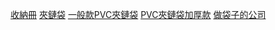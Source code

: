 [收納冊](https://shopee.tw/%F0%9F%92%A5%E7%8F%BE%E8%B2%A8%E7%A7%92%E7%99%BC%F0%9F%92%A5%E9%A6%96%E9%A3%BE%E6%94%B6%E7%B4%8D%E5%86%8Apvc%E6%94%B6%E7%B4%8D%E8%A2%8B%E9%98%B2%E6%B0%A7%E5%8C%96%E9%A6%96%E9%A3%BE%E7%9B%92%E6%89%8B%E9%90%B2%E9%A0%85%E9%8F%88%E8%80%B3%E9%A3%BE%E6%94%B6%E7%B4%8D%E6%97%85%E8%A1%8C%E4%BE%BF%E6%94%9C%E7%8F%A0%E5%AF%B6%E6%94%B6%E7%B4%8D%E8%80%B3%E7%92%B0%E6%94%B6%E7%B4%8D%E8%A2%8B%E8%80%B3%E7%92%B0%E6%94%B6%E7%B4%8D%E8%80%B3%E9%A3%BE%E9%80%8F%E6%98%8E%E5%AF%86%E5%B0%81%E8%A2%8B%E6%94%B6%E7%B4%8D%E8%A2%8B-M-i.1028923357.19086213935?publish_id=&sp_atk=41fb1e5f-7e06-44b2-9c28-df06cea96c3d&xptdk=41fb1e5f-7e06-44b2-9c28-df06cea96c3d)
[夾鏈袋](https://shopee.tw/OPP%E6%96%B9%E5%BD%A2%E9%A3%BE%E5%93%81%E4%BF%9D%E8%AD%B7%E8%A2%8B10%E9%9A%BB%E6%89%8B%E9%8F%88%E9%A0%85%E9%8F%88%E6%96%87%E5%85%B7%E4%BF%9D%E8%AD%B7%E8%A2%8B%E5%A4%9A%E6%AC%BE%E5%BC%8F%E7%A3%A8%E7%A0%82%E5%A4%BE%E9%8F%88%E8%A2%8B-i.345210341.13663161597?sp_atk=d416aa47-28e8-4439-b186-347a22452159&xptdk=d416aa47-28e8-4439-b186-347a22452159)
[一般款PVC夾鏈袋](https://shopee.tw/%E3%80%90%E5%B0%8F%E6%98%A5%E5%AD%90%E3%80%91%E5%A4%BE%E9%8F%88%E8%A2%8B-PVC%E5%A4%BE%E9%8F%88%E8%A2%8B-%E5%AF%86%E5%B0%81%E8%A2%8B-%E9%80%8F%E6%98%8E%E8%A2%8B-%E6%89%8B%E7%8F%A0%E8%A2%8B-%E6%89%8B%E4%B8%B2%E8%A2%8B%08-%E7%8F%A0%E5%AF%B6%E8%A2%8B-%E9%A3%BE%E5%93%81%E8%A2%8B-%E4%BD%9B%E7%8F%A0%E8%A2%8B-%E9%A0%85%E9%8D%8A%E8%A2%8B-%E5%90%8A%E5%A2%9C%E8%A2%8B-i.6629592.5632236367?publish_id=&sp_atk=6d52a86a-179f-4cc5-a5b0-e7a83b1f61ae&xptdk=6d52a86a-179f-4cc5-a5b0-e7a83b1f61ae)
[PVC夾鏈袋加厚款](https://shopee.tw/%E3%80%90%E5%8F%B0%E7%81%A3%E5%87%BA%E8%B2%A8-%E7%8F%BE%E8%B2%A8%E3%80%91%E5%8A%A0%E5%8E%9APVC%E9%A3%BE%E5%93%81%E5%A4%BE%E9%8F%88%E8%A2%8B-100%E5%85%A5-%E5%8C%85%E3%80%90MZ%E5%B0%8F%E5%B1%8B%E3%80%91%E9%A3%BE%E5%93%81%E8%A2%8B-%E8%87%AA%E5%B0%81%E8%A2%8B-%E5%8A%A0%E5%8E%9A-PVC%E9%80%8F%E6%98%8E%E8%A2%8B-%E5%AF%86%E5%B0%81%E9%A3%BE%E5%93%81%E8%A2%8B-i.890936043.19965330863?publish_id=&sp_atk=24e944c0-1382-4558-9352-250e9b44f59e&xptdk=24e944c0-1382-4558-9352-250e9b44f59e)
[做袋子的公司](https://www.bagbag.com.tw/product-detail-2346789.html)